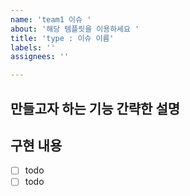 ```yaml
---
name: 'team1 이슈 '
about: '해당 템플릿을 이용하세요 '
title: 'type : 이슈 이름'
labels: ''
assignees: ''

---
```


## 만들고자 하는 기능 간략한 설명 

## 구현 내용
- [ ] todo
- [ ] todo
